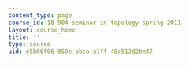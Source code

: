 ```yaml
---
content_type: page
course_id: 18-904-seminar-in-topology-spring-2011
layout: course_home
title: ''
type: course
uid: e5b06f06-059e-bbca-a1ff-48c512d2be47
---
```


